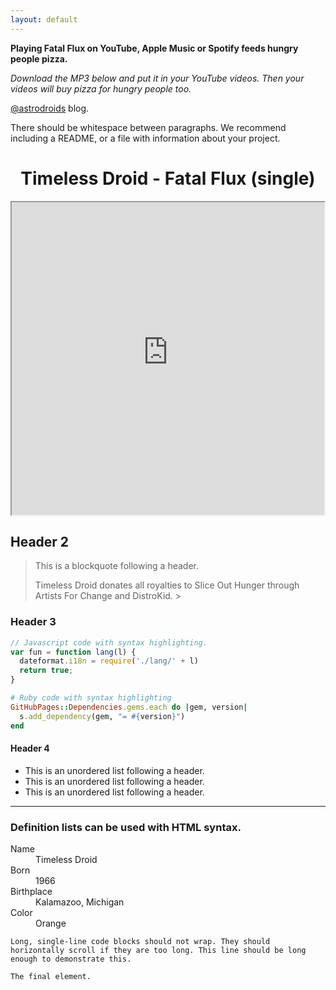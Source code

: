 ```yaml
---
layout: default
---
```


**Playing Fatal Flux on YouTube, Apple Music or Spotify feeds hungry people pizza.**

_Download the MP3 below and put it in your YouTube videos. Then your videos will buy pizza for hungry people too._ 

[@astrodroids](https://astrodroids.blogspot.com) blog.
 

There should be whitespace between paragraphs. We recommend including a README, or a file with information about your project.

# <center>Timeless Droid - Fatal Flux (single)</center>

<center><iframe src="https://blogger.googleusercontent.com/img/a/AVvXsEjvdFVeyyOoiFtMbrm9XLAsWlewczNH58MYQ5TTGcVXkxEL2vLSURBp1JxcL15S4HvtO1Yv3asOhOwiu8U_hknLev_ChK2JogD9LATiXpIHVC8cD6rPRZp6xFiaTCSOmJYuxTJWo3hKB25etpz1-_M5HgzTcxQUc86AnT1xAUwDkheK5Kl7Kgoh8ZoW3kBg=s500" align="center" width="500px" height="500px"></iframe></center>

## Header 2

> This is a blockquote following a header.
>
> Timeless Droid donates all royalties to Slice Out Hunger through Artists For Change and DistroKid. >

### Header 3

<script>
fetch('https://api.rss2json.com/v1/api.json?rss_url=astrodroids.blogspot.com/feeds/posts/default')
    .then(response => response.json())
    .then(data => {
        let html = '';
        data.items.forEach(item => {
            html += `<h3>${item.title}</h3>`;
            html += `<p>${item.content}</p>`;
        });
        document.getElementById('blog-feed').innerHTML = html;
    });
</script>

<div id="blog-feed"></div>

```js
// Javascript code with syntax highlighting.
var fun = function lang(l) {
  dateformat.i18n = require('./lang/' + l)
  return true;
}
```

```ruby
# Ruby code with syntax highlighting
GitHubPages::Dependencies.gems.each do |gem, version|
  s.add_dependency(gem, "= #{version}")
end
```

#### Header 4

*   This is an unordered list following a header.
*   This is an unordered list following a header.
*   This is an unordered list following a header.

* * *


### Definition lists can be used with HTML syntax.

<dl>
<dt>Name</dt>
<dd>Timeless Droid</dd>
<dt>Born</dt>
<dd>1966</dd>
<dt>Birthplace</dt>
<dd>Kalamazoo, Michigan</dd>
<dt>Color</dt>
<dd>Orange</dd>
</dl>

```
Long, single-line code blocks should not wrap. They should horizontally scroll if they are too long. This line should be long enough to demonstrate this.
```

```
The final element.
```
